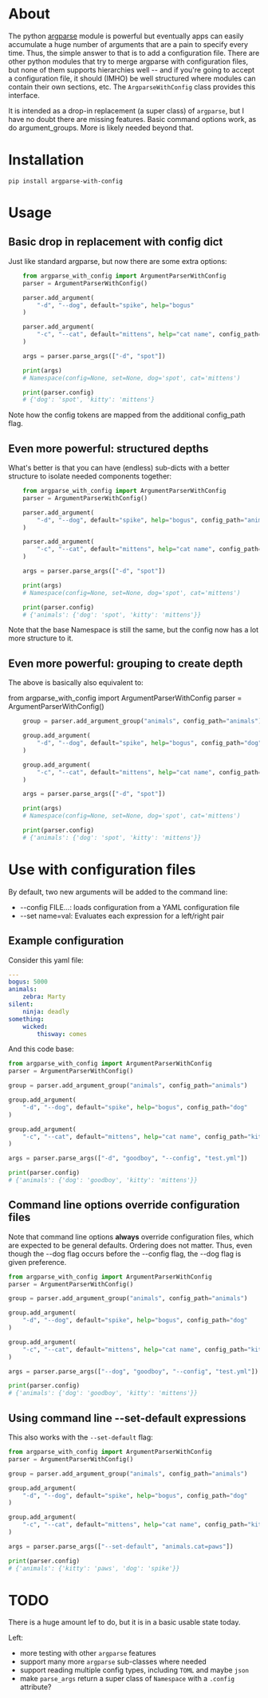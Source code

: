 # About

The python [argparse] module is powerful but eventually apps can
easily accumulate a huge number of arguments that are a pain to
specify every time.  Thus, the simple answer to that is to add a
configuration file.  There are other python modules that try to merge
argparse with configuration files, but none of them supports
hierarchies well -- and if you're going to accept a configuration
file, it should (IMHO) be well structured where modules can contain
their own sections, etc.  The `ArgparseWithConfig` class provides this
interface.

It is intended as a drop-in replacement (a super class) of `argparse`,
but I have no doubt there are missing features.  Basic command options
work, as do argument_groups.  More is likely needed beyond that.

[argparse]: https://docs.python.org/3/library/argparse.html

# Installation

    pip install argparse-with-config

# Usage

## Basic drop in replacement with config dict

Just like standard argparse, but now there are some extra options:

``` python
    from argparse_with_config import ArgumentParserWithConfig
    parser = ArgumentParserWithConfig()

    parser.add_argument(
        "-d", "--dog", default="spike", help="bogus"
    )

    parser.add_argument(
        "-c", "--cat", default="mittens", help="cat name", config_path="kitty"
    )

    args = parser.parse_args(["-d", "spot"])

    print(args)
    # Namespace(config=None, set=None, dog='spot', cat='mittens')

    print(parser.config)
    # {'dog': 'spot', 'kitty': 'mittens'}
```

Note how the config tokens are mapped from the additional config_path flag.

## Even more powerful: structured depths

What's better is that you can have (endless) sub-dicts with a better
structure to isolate needed components together:

``` python
    from argparse_with_config import ArgumentParserWithConfig
    parser = ArgumentParserWithConfig()

    parser.add_argument(
        "-d", "--dog", default="spike", help="bogus", config_path="animals.dog"
    )

    parser.add_argument(
        "-c", "--cat", default="mittens", help="cat name", config_path="animals.kitty"
    )

    args = parser.parse_args(["-d", "spot"])

    print(args)
    # Namespace(config=None, set=None, dog='spot', cat='mittens')

    print(parser.config)
    # {'animals': {'dog': 'spot', 'kitty': 'mittens'}}
```

Note that the base Namespace is still the same, but the config now has
a lot more structure to it.

## Even more powerful: grouping to create depth

The above is basically also equivalent to:

from argparse_with_config import ArgumentParserWithConfig
parser = ArgumentParserWithConfig()

``` python
    group = parser.add_argument_group("animals", config_path="animals")

    group.add_argument(
        "-d", "--dog", default="spike", help="bogus", config_path="dog"
    )

    group.add_argument(
        "-c", "--cat", default="mittens", help="cat name", config_path="kitty"
    )

    args = parser.parse_args(["-d", "spot"])

    print(args)
    # Namespace(config=None, set=None, dog='spot', cat='mittens')

    print(parser.config)
    # {'animals': {'dog': 'spot', 'kitty': 'mittens'}}
```

# Use with configuration files

By default, two new arguments will be added to the command line:

* --config FILE...: loads configuration from a YAML configuration file
* --set name=val:   Evaluates each expression for a left/right pair

## Example configuration

Consider this yaml file:

``` yaml
---
bogus: 5000
animals:
    zebra: Marty
silent:
    ninja: deadly
something:
    wicked:
        thisway: comes
```

And this code base:

```python
from argparse_with_config import ArgumentParserWithConfig
parser = ArgumentParserWithConfig()

group = parser.add_argument_group("animals", config_path="animals")

group.add_argument(
    "-d", "--dog", default="spike", help="bogus", config_path="dog"
)

group.add_argument(
    "-c", "--cat", default="mittens", help="cat name", config_path="kitty"
)

args = parser.parse_args(["-d", "goodboy", "--config", "test.yml"])

print(parser.config)
# {'animals': {'dog': 'goodboy', 'kitty': 'mittens'}}
```

## Command line options override configuration files

Note that command line options **always** override configuration
files, which are expected to be general defaults.  Ordering does not
matter.  Thus, even though the --dog flag occurs before the --config
flag, the --dog flag is given preference.

```python
from argparse_with_config import ArgumentParserWithConfig
parser = ArgumentParserWithConfig()

group = parser.add_argument_group("animals", config_path="animals")

group.add_argument(
    "-d", "--dog", default="spike", help="bogus", config_path="dog"
)

group.add_argument(
    "-c", "--cat", default="mittens", help="cat name", config_path="kitty"
)

args = parser.parse_args(["--dog", "goodboy", "--config", "test.yml"])

print(parser.config)
# {'animals': {'dog': 'goodboy', 'kitty': 'mittens'}}
```

## Using command line --set-default expressions

This also works with the `--set-default` flag:

```python
from argparse_with_config import ArgumentParserWithConfig
parser = ArgumentParserWithConfig()

group = parser.add_argument_group("animals", config_path="animals")

group.add_argument(
    "-d", "--dog", default="spike", help="bogus", config_path="dog"
)

group.add_argument(
    "-c", "--cat", default="mittens", help="cat name", config_path="kitty"
)

args = parser.parse_args(["--set-default", "animals.cat=paws"])

print(parser.config)
# {'animals': {'kitty': 'paws', 'dog': 'spike'}}
```

# TODO

There is a huge amount lef to do, but it is in a basic usable state
today.

Left:

* more testing with other `argparse` features
* support many more `argparse` sub-classes where needed
* support reading multiple config types, including `TOML` and maybe `json`
* make `parse_args` return a super class of `Namespace` with a
  `.config` attribute?
